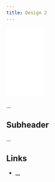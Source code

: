 ```yaml
---
title: Design 2
---
```


![image](/img/Emblem_White_100px.png)

...

## Subheader

...

## Links
- [...]()